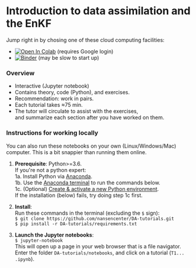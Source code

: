 # Introduction to data assimilation and the EnKF

Jump right in by chosing one of these cloud computing facilities:

- [![Open In Colab](https://colab.research.google.com/assets/colab-badge.svg)](http://colab.research.google.com/github/nansencenter/DA-tutorials/blob/Colab) (requires Google login)
- [![Binder](https://mybinder.org/badge_logo.svg)](https://mybinder.org/v2/gh/nansencenter/DA-tutorials/master)
  (may be slow to start up)


### Overview
<!--
! 
! Previews notebooks/resources/getting_started/*.svg
! 
-->

<!---![Getting started 1](./notebooks/resources/getting_started/intro1.svg)-->
<!---![Getting started 2](./notebooks/resources/getting_started/intro2.svg)-->
<!---![Getting started 4](./notebooks/resources/getting_started/intro4.svg)-->

* Interactive (Jupyter notebook)
* Contains theory, code (Python), and exercises.
* Recommendation: work in pairs.
* Each tutorial takes ≈75 min.
* The tutor will circulate to assist with the exercises,  
  and summarize each section after you have worked on them.

### Instructions for working locally
You can also run these notebooks on your own (Linux/Windows/Mac) computer.
This is a bit snappier than running them online.

1. **Prerequisite**: Python>=3.6.  
   If you're not a python expert:  
   1a. Install Python via [Anaconda](https://www.anaconda.com/download).  
   1b. Use the [Anaconda terminal](https://docs.conda.io/projects/conda/en/latest/user-guide/getting-started.html#starting-conda) to run the commands below.  
   1c. (Optional) [Create & activate a new Python environment](https://docs.conda.io/projects/conda/en/latest/user-guide/getting-started.html#managing-environments).  
   If the installation (below) fails, try doing step 1c first.

2. **Install**:  
   Run these commands in the terminal (excluding the `$` sign):  
   `$ git clone https://github.com/nansencenter/DA-tutorials.git`  
   `$ pip install -r DA-tutorials/requirements.txt`  

3. **Launch the Jupyter notebooks**:  
   `$ jupyter-notebook`  
   This will open up a page in your web browser that is a file navigator.  
   Enter the folder `DA-tutorials/notebooks`, and click on a tutorial (`T1... .ipynb`).
